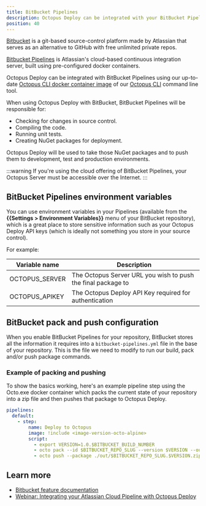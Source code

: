 ```yaml
---
title: BitBucket Pipelines
description: Octopus Deploy can be integrated with your BitBucket Pipelines build chain with the help of the Octopus CLI.
position: 40
---
```


[Bitbucket](https://bitbucket.org/) is a git-based source-control platform made by Atlassian that serves as an alternative to GitHub with free unlimited private repos.

[Bitbucket Pipelines](https://bitbucket.org/product/features/pipelines) is Atlassian's cloud-based continuous integration server, built using pre-configured docker containers.

Octopus Deploy can be integrated with BitBucket Pipelines using our up-to-date [Octopus CLI docker container image](https://hub.docker.com/r/octopusdeploy/octo/) of our [Octopus CLI](/docs/octopus-rest-api/octopus-cli/index.md) command line tool.

When using Octopus Deploy with BitBucket, BitBucket Pipelines will be responsible for:

- Checking for changes in source control.
- Compiling the code.
- Running unit tests.
- Creating NuGet packages for deployment.

Octopus Deploy will be used to take those NuGet packages and to push them to development, test and production environments.

:::warning
If you're using the cloud offering of BitBucket Pipelines, your Octopus Server must be accessible over the Internet.
:::

## BitBucket Pipelines environment variables

You can use environment variables in your Pipelines (available from the **{{Settings > Environment Variables}}** menu of your BitBucket repository), which is a great place to store sensitive information such as your Octopus Deploy API keys (which is ideally not something you store in your source control).

For example:

| Variable name       | Description|
| ------------- | ------- |
| OCTOPUS_SERVER | The Octopus Server URL you wish to push the final package to |
| OCTOPUS_APIKEY | The Octopus Deploy API Key required for authentication |

## BitBucket pack and push configuration

When you enable BitBucket Pipelines for your repository, BitBucket stores all the information it requires into a `bitbucket-pipelines.yml` file in the base of your repository. This is the file we need to modify to run our build, pack and/or push package commands.

### Example of packing and pushing

To show the basics working, here's an example pipeline step using the Octo.exe docker container which packs the current state of your repository into a zip file and then pushes that package to Octopus Deploy.

```yml
pipelines:
  default:
    - step:
        name: Deploy to Octopus
        image: !include <image-version-octo-alpine>
        script:
          - export VERSION=1.0.$BITBUCKET_BUILD_NUMBER
          - octo pack --id $BITBUCKET_REPO_SLUG --version $VERSION --outFolder ./out --format zip
          - octo push --package ./out/$BITBUCKET_REPO_SLUG.$VERSION.zip  --server $OCTOPUS_SERVER --apiKey $OCTOPUS_APIKEY
```

## Learn more

- [Bitbucket feature documentation](https://bitbucket.org/product/features/pipelines)
- [Webinar: Integrating your Atlassian Cloud Pipeline with Octopus Deploy](https://youtube.com/embed/yPjooXDJUA0)
